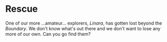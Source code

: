 # Rescue

One of our more ...amateur... explorers, *Linara*, has gotten lost beyond the *Boundary*. We don't know what's out there and we don't want to lose any more of our own. Can you go find them?
